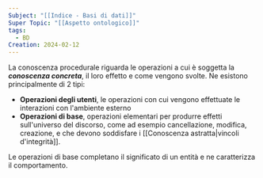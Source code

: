 ```yaml
---
Subject: "[[Indice - Basi di dati]]"
Super Topic: "[[Aspetto ontologico]]"
tags:
  - BD
Creation: 2024-02-12
---
```

La conoscenza procedurale riguarda le operazioni a cui è soggetta la ___conoscenza concreta___, il loro effetto e come vengono svolte.
Ne esistono principalmente di 2 tipi:
- __Operazioni degli utenti__, le operazioni con cui vengono effettuate le interazioni con l'ambiente esterno
- __Operazioni di base__, operazioni elementari per produrre effetti sull'universo del discorso, come ad esempio cancellazione, modifica, creazione, e che devono soddisfare i [[Conoscenza astratta|vincoli d'integrità]].

Le operazioni di base completano il significato di un entità e ne caratterizza il comportamento.